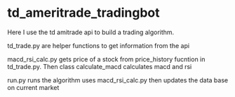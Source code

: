# td_ameritrade_tradingbot


Here I use the td amitrade api to build a trading algorithm.

td_trade.py
are helper functions to get information from the api


macd_rsi_calc.py
gets price of a stock from price_history fucntion in td_trade.py.
Then class calculate_macd calculates macd and rsi

run.py
runs the algorithm
uses macd_rsi_calc.py then updates the data base on current market



